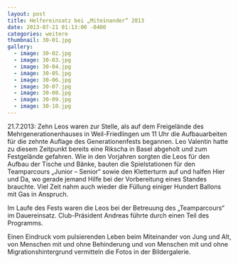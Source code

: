 ```yaml
---
layout: post
title: Helfereinsatz bei „Miteinander“ 2013
date: 2013-07-21 01:13:00 -0400
categories: weitere
thumbnail: 30-01.jpg
gallery:
  - image: 30-02.jpg
  - image: 30-03.jpg
  - image: 30-04.jpg
  - image: 30-05.jpg
  - image: 30-06.jpg
  - image: 30-07.jpg
  - image: 30-08.jpg
  - image: 30-09.jpg
  - image: 30-10.jpg
---
```

21.7.2013: Zehn Leos waren zur Stelle, als auf dem Freigelände des Mehrgenerationenhauses in Weil-Friedlingen um 11 Uhr die Aufbauarbeiten für die zehnte Auflage des Generationenfests begannen. Leo Valentin hatte zu diesem Zeitpunkt bereits eine Rikscha in Basel abgeholt und zum Festgelände gefahren. Wie in den Vorjahren sorgten die Leos für den Aufbau der Tische und Bänke, bauten die Spielstationen für den Teamparcours „Junior – Senior“ sowie den Kletterturm auf und halfen Hier und Da, wo gerade jemand Hilfe bei der Vorbereitung eines Standes brauchte. Viel Zeit nahm auch wieder die Füllung einiger Hundert Ballons mit Gas in Anspruch.

Im Laufe des Fests waren die Leos bei der Betreuung des „Teamparcours“ im Dauereinsatz. Club-Präsident Andreas führte durch einen Teil des Programms.

Einen Eindruck vom pulsierenden Leben beim Miteinander von Jung und Alt, von Menschen mit und ohne Behinderung und von Menschen mit und ohne Migrationshintergrund vermitteln die Fotos in der Bildergalerie.